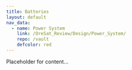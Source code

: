 ```yaml
---
title: Batteries
layout: default
nav_data:
  - name: Power System
    link: /OreSat_Review/Design/Power_System/
    repo: /vault
    defcolor: red
---
```



Placeholder for content...
